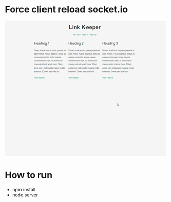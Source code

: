 # Force client reload socket.io
![](https://github.com/rishoej/src/blob/master/gifs/link-keeper.gif)

# How to run
- npm install
- node server
